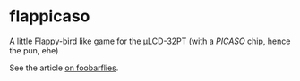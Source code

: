 # flappicaso

A little Flappy-bird like game for the μLCD-32PT (with a _PICASO_ chip, hence the pun, ehe)

See the article [on foobarflies](https://www.foobarflies.io/throwback-thursday-ulcd-32pt-gen1).